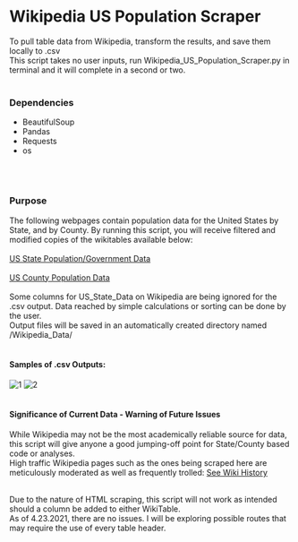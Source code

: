# Wikipedia US Population Scraper
To pull table data from Wikipedia, transform the results, and save them locally to .csv<br>
This script takes no user inputs, run Wikipedia_US_Population_Scraper.py in terminal and it will complete in a second or two.
<br></br>
### Dependencies
* BeautifulSoup
* Pandas
* Requests
* os


<br></br>
### Purpose
The following webpages contain population data for the United States by State, and by County. By running this script, you will receive filtered and modified copies of the wikitables available below:<br></br>
[US State Population/Government Data](https://en.wikipedia.org/wiki/List_of_states_and_territories_of_the_United_States_by_population)<br></br>
[US County Population Data](https://en.wikipedia.org/wiki/List_of_United_States_counties_and_county_equivalents)
<br></br>
Some columns for US_State_Data on Wikipedia are being ignored for the .csv output. Data reached by simple calculations or sorting can be done by the user.<br>
Output files will be saved in an automatically created directory named /Wikipedia_Data/ <br></br>
#### Samples of .csv Outputs:
![1](https://user-images.githubusercontent.com/14188580/115885169-498a4900-a415-11eb-9748-89a169350743.PNG)
![2](https://user-images.githubusercontent.com/14188580/115885177-4abb7600-a415-11eb-889f-075f251a6370.PNG)
<br></br>

#### Significance of Current Data - Warning of Future Issues
While Wikipedia may not be the most academically reliable source for data, this script will give anyone a good jumping-off point for State/County based code or analyses.<br>
High traffic Wikipedia pages such as the ones being scraped here are meticulously moderated as well as frequently trolled: [See Wiki History](https://en.wikipedia.org/w/index.php?title=List_of_states_and_territories_of_the_United_States_by_population&action=history)<br></br>

Due to the nature of HTML scraping, this script will not work as intended should a column be added to either WikiTable.<br>
As of 4.23.2021, there are no issues. I will be exploring possible routes that may require the use of every table header.
